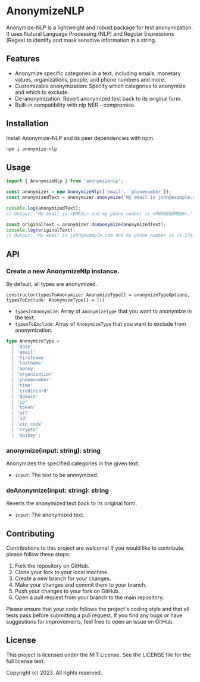 # AnonymizeNLP

Anonymize-NLP is a lightweight and robust package for text anonymization. It uses Natural Language Processing (NLP) and Regular Expressions (Regex) to identify and mask sensitive information in a string.

## Features

- Anonymize specific categories in a text, including emails, monetary values, organizations, people, and phone numbers and more.
- Customizable anonymization: Specify which categories to anonymize and which to exclude.
- De-anonymization: Revert anonymized text back to its original form.
- Built-in compatibility with nlp NER - compromise.

## Installation

Install Anonymize-NLP and its peer dependencies with npm.

```bash
npm i anonymize-nlp
```

## Usage

```javascript
import { AnonymizeNlp } from 'anonymizenlp';

const anonymizer = new AnonymizeNlp(['email', 'phonenumber']);
const anonymizedText = anonymizer.anonymize('My email is john@example.com and my phone number is +1-234-567-8900.');

console.log(anonymizedText);
// Output: "My email is <EMAIL> and my phone number is <PHONENUMBER>."

const originalText = anonymizer.deAnonymize(anonymizedText);
console.log(originalText);
// Output: "My email is john@example.com and my phone number is +1-234-567-8900."
```

## API

### Create a new AnonymizeNlp instance. 
By default, all types are anonymized.

`constructor(typesToAnonymize: AnonymizeType[] = anonymizeTypeOptions, typesToExclude: AnonymizeType[] = [])`


- `typesToAnonymize`: Array of `AnonymizeType` that you want to anonymize in the text.
- `typesToExclude`: Array of `AnonymizeType` that you want to exclude from anonymization.

```typescript
type AnonymizeType =
  | 'date'
  | 'email'
  | 'firstname'
  | 'lastname'
  | 'money'
  | 'organization'
  | 'phonenumber'
  | 'time'
  | 'creditcard'
  | 'domain'
  | 'ip'
  | 'token'
  | 'url'
  | 'id'
  | 'zip_code'
  | 'crypto'
  | 'apikey';
```

### anonymize(input: string): string

Anonymizes the specified categories in the given text.

- `input`: The text to be anonymized.

### deAnonymize(input: string): string

Reverts the anonymized text back to its original form.

- `input`: The anonymized text.

## Contributing

Contributions to this project are welcome! If you would like to contribute, please follow these steps:

1. Fork the repository on GitHub.
2. Clone your fork to your local machine.
3. Create a new branch for your changes.
4. Make your changes and commit them to your branch.
5. Push your changes to your fork on GitHub.
6. Open a pull request from your branch to the main repository.

Please ensure that your code follows the project's coding style and that all tests pass before submitting a pull request. If you find any bugs or have suggestions for improvements, feel free to open an issue on GitHub.

## License

This project is licensed under the MIT License. See the LICENSE file for the full license text.

Copyright (c) 2023. All rights reserved.
